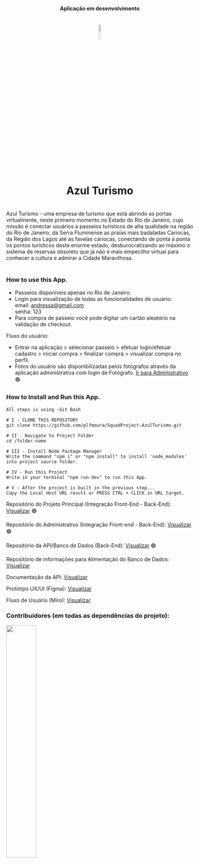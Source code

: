 <div align="center">
  <h4>Aplicação em desenvolvimento</h4>
</div>
<br/>

<div align="center">
  <img src="./public/azul.png" width="10%" /> <h1>Azul Turismo</h1>
</div>

<br/>
Azul Turismo - uma empresa de turismo que está abrindo as portas virtualmente, neste primeiro momento no Estado do Rio de Janeiro, 
cujo missão é conectar usuários a passeios turísticos de alta qualidade na região do Rio de Janeiro, da Serra Fluminense as praias 
mais badaladas Cariocas, da Região dos Lagos até as favelas cariocas, conectando de ponta a ponta os pontos turísticos deste enorme 
estado, desburocratizando ao máximo o sistema de reservas obsoleto que já não é mais empecilho virtual para conhecer a cultura e admirar a Cidade Maravilhosa.<br/>
<br/>

### How to use this App.
- Passeios disponíveis apenas no Rio de Janeiro.<br/>
- Login para visualização de todas as funcionalidades de usuário:<br/> email: andressa@gmail.com<br/> senha: 123<br/>
- Para compra de passeio você pode digitar um cartão aleatório na validação de checkout.

Fluxo do usuário:<br/>
- Entrar na aplicação > selecionar passeio > efetuar login/efetuar cadastro > iniciar compra > finalizar compra > visualizar compra no perfil.<br/>
- Fotos do usuário são disponibilizadas pelos fotógrafos através da aplicação administrativa com login de Fotógrafo. <a href="https://github.com/plfmoura/SquadProject-AdminAzulTurismo">Ir para Administrativo</a> 🟢

### How to Install and Run this App.

```All steps is using -Git Bash-
All steps is using -Git Bash

# I - CLONE THIS REPOSITORY
git clone https://github.com/plfmoura/SquadProject-AzulTurismo.git

# II - Navigate to Project Folder
cd /folder-name

# III - Install Node Package Manager
Write the command "npm i" or "npm install" to install 'node_modules' into project source folder.

# IV - Run this Project
Write in your terminal "npm run dev" to run this App.

# V - After the project is built in the previous step...
Copy the Local Host URL result or PRESS CTRL + CLICK in URL target.
```

Repositório do Projeto Principal (Integração Front-End - Back-End): <a href="https://github.com/plfmoura/SquadProject-AzulTurismo">Visualizar</a> 🟢

Repositório do Administrativo (Integração Front-end - Back-End): <a href="https://github.com/plfmoura/SquadProject-AdminAzulTurismo">Visualizar</a> 🟢

Repositório da API/Banco de Dados (Back-End): <a href="https://github.com/Juanpi92/tourism_api">Visualizar</a> 🟢

Repositório de informações para Alimentação do Banco de Dados: <a href="https://github.com/Juanpi92/criativos-produtos-api">Visualizar</a>

Documentação da API: <a href="https://tourismapi.herokuapp.com/#update-one-product">Visualizar</a> 

Protótipo UX/UI (Figma): <a href="https://www.figma.com/file/yqOtcjypEdqI93c2w0t4SW/Tourism-App?node-id=0%3A1&t=WTkxgYmm0jdTD0tc-1">Visualizar</a> 

Fluxo de Usuário (Miro): <a href="https://miro.com/app/board/uXjVPmKHg_o=/?share_link_id=599769016089">Visualizar</a> 


### Contribuidores (em todas as dependências do projeto): 

<a href="https://github.com/plfmoura/SquadProject-azulTurismo/graphs/contributors" width="100%">
  <img src="https://contrib.rocks/image?repo=plfmoura/SquadProject-azulTurismo" width="40%"/>
</a>
